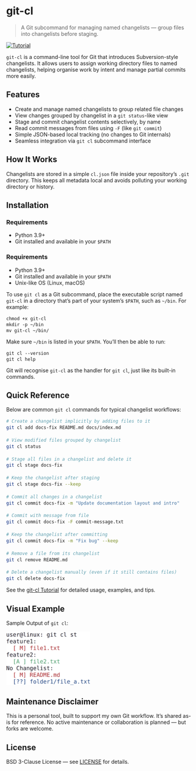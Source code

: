 
# git-cl

> A Git subcommand for managing named changelists — group files into changelists before staging.

[![Tutorial](https://img.shields.io/badge/Tutorial-View-blue)](https://github.com/BHFock/git-cl/blob/main/docs/tutorial.md)

`git-cl` is a command-line tool for Git that introduces Subversion-style changelists. It allows users to assign working directory files to named changelists, helping organise work by intent and manage partial commits more easily.

## Features

- Create and manage named changelists to group related file changes
- View changes grouped by changelist in a `git status`-like view
- Stage and commit changelist contents selectively, by name
- Read commit messages from files using `-F` (like `git commit`)
- Simple JSON-based local tracking (no changes to Git internals)
- Seamless integration via `git cl` subcommand interface

## How It Works

Changelists are stored in a simple `cl.json` file inside your repository’s `.git` directory. This keeps all metadata local and avoids polluting your working directory or history.

## Installation

### Requirements

- Python 3.9+
- Git installed and available in your `$PATH`

### Requirements

- Python 3.9+
- Git installed and available in your `$PATH`
- Unix-like OS (Linux, macOS)

To use `git cl` as a Git subcommand, place the executable script named `git-cl` in a directory that’s part of your system’s `$PATH`, such as `~/bin`. For example:

```
chmod +x git-cl
mkdir -p ~/bin
mv git-cl ~/bin/
```

Make sure `~/bin` is listed in your `$PATH`. You’ll then be able to run:

```
git cl --version
git cl help
```

Git will recognise `git-cl` as the handler for `git cl`, just like its built-in commands.

## Quick Reference

Below are common `git cl` commands for typical changelist workflows:

```bash
# Create a changelist implicitly by adding files to it
git cl add docs-fix README.md docs/index.md

# View modified files grouped by changelist
git cl status

# Stage all files in a changelist and delete it
git cl stage docs-fix

# Keep the changelist after staging
git cl stage docs-fix --keep

# Commit all changes in a changelist
git cl commit docs-fix -m "Update documentation layout and intro"

# Commit with message from file
git cl commit docs-fix -F commit-message.txt

# Keep the changelist after committing
git cl commit docs-fix -m "Fix bug" --keep

# Remove a file from its changelist
git cl remove README.md

# Delete a changelist manually (even if it still contains files)
git cl delete docs-fix
```

See the [git-cl Tutorial](docs/tutorial.md) for detailed usage, examples, and tips.

## Visual Example

Sample Output of `git cl`:

<p align="left">
  <img src="docs/git-cl.png" alt="Screenshot git cl status" width="225"/>
</p>

## Maintenance Disclaimer

This is a personal tool, built to support my own Git workflow. It’s shared as-is for reference. No active maintenance or collaboration is planned — but forks are welcome.


## License

BSD 3-Clause License — see [LICENSE](./LICENSE) for details.

<!--
#git-changelists #git-workflow-tools #svn-style-git #git-cli #partial-commits #git-subcommand
-->

